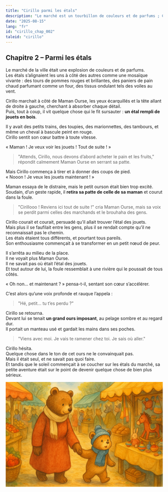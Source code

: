 ```yaml
---
title: "Cirillo parmi les étals"
description: "Le marché est un tourbillon de couleurs et de parfums ; Cirillo, attiré par les jouets, lâche la patte de sa maman et se perd dans la foule, jusqu’à rencontrer un grand ours à l’air peu amical."
date: "2025-08-15"
lang: "fr"
id: "cirillo_chap_002"
taleid: "cirillo"
---
```


## Chapitre 2 – Parmi les étals

Le marché de la ville était une explosion de couleurs et de parfums.  
Les étals s’alignaient les uns à côté des autres comme une mosaïque vivante : des tours de pommes rouges et brillantes, des paniers de pain chaud parfumant comme un four, des tissus ondulant tels des voiles au vent.

Cirillo marchait à côté de Maman Ourse, les yeux écarquillés et la tête allant de droite à gauche, cherchant à absorber chaque détail.  
Puis, tout à coup, il vit quelque chose qui le fit sursauter : **un étal rempli de jouets en bois**.

Il y avait des petits trains, des toupies, des marionnettes, des tambours, et même un cheval à bascule peint en rouge.  
Cirillo sentit son cœur battre à toute vitesse.

« Maman ! Je veux voir les jouets ! Tout de suite ! »

> "Attends, Cirillo, nous devons d’abord acheter le pain et les fruits," répondit calmement Maman Ourse en serrant sa patte.

Mais Cirillo commença à tirer et à donner des coups de pied.  
« Nooon ! Je veux les jouets maintenant ! »

Maman essaya de le distraire, mais le petit ourson était bien trop excité.  
Soudain, d’un geste rapide, il **retira sa patte de celle de sa maman** et courut dans la foule.

> "Cirillooo ! Reviens ici tout de suite !" cria Maman Ourse, mais sa voix se perdit parmi celles des marchands et le brouhaha des gens.

Cirillo courait et courait, persuadé qu’il allait trouver l’étal des jouets.  
Mais plus il se faufilait entre les gens, plus il se rendait compte qu’il ne reconnaissait pas le chemin.  
Les étals étaient tous différents, et pourtant tous pareils.  
Son enthousiasme commençait à se transformer en un petit nœud de peur.

Il s’arrêta au milieu de la place.  
Il ne voyait plus Maman Ourse.  
Il ne savait pas où était l’étal des jouets.  
Et tout autour de lui, la foule ressemblait à une rivière qui le poussait de tous côtés.

« Oh non… et maintenant ? » pensa-t-il, sentant son cœur s’accélérer.

C’est alors qu’une voix profonde et rauque l’appela :  
> "Hé, petit… tu t’es perdu ?"

Cirillo se retourna.  
Devant lui se tenait **un grand ours imposant**, au pelage sombre et au regard dur.  
Il portait un manteau usé et gardait les mains dans ses poches.

> "Viens avec moi. Je vais te ramener chez toi. Je sais où aller."

Cirillo hésita.  
Quelque chose dans le ton de cet ours ne le convainquait pas.  
Mais il était seul, et ne savait pas quoi faire.  
Et tandis que le soleil commençait à se coucher sur les étals du marché, sa petite aventure était sur le point de devenir quelque chose de bien plus sérieux.

![Cirillo](../../../assets/cirillo/cirillo_chap_002.png)
